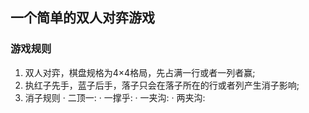 ## 一个简单的双人对弈游戏
### 游戏规则
1. 双人对弈，棋盘规格为4×4格局，先占满一行或者一列者赢;
2. 执红子先手，蓝子后手，落子只会在落子所在的行或者列产生消子影响;
3. 消子规则
    · 二顶一:
    · 一撑乎:
    · 一夹沟:
    · 两夹沟:
